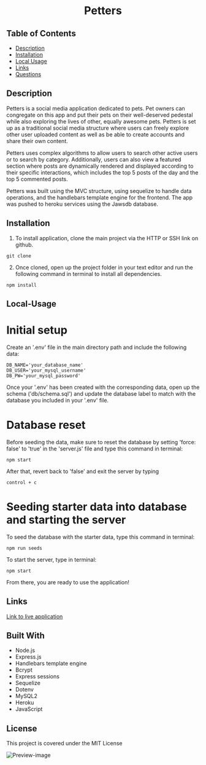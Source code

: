 <h1 align ="center">Petters</h1>

## Table of Contents

- [Description](#Description)
- [Installation](#Installation)
- [Local Usage](#Local-Usage)
- [Links](#Links)
- [Questions](#Questions)

##

## Description

Petters is a social media application dedicated to pets. Pet owners can congregate on this app and put their pets on their well-deserved pedestal while also exploring the lives of other, equally awesome pets. Petters is set up as a traditional social media structure where users can freely explore other user uploaded content as well as be able to create accounts and share their own content. 

Petters uses complex algorithms to allow users to search other active users or to search by category. Additionally, users can also view a featured section where posts are dynamically rendered and displayed according to their specific interactions, which includes the top 5 posts of the day and the top 5 commented posts.

Petters was built using the MVC structure, using sequelize to handle data operations, and the handlebars template engine for the frontend. The app was pushed to heroku services using the Jawsdb database.

## Installation

1. To install application, clone the main project via the HTTP or SSH link on github.

```
git clone
```

2. Once cloned, open up the project folder in your text editor and run the following command in terminal to install all dependencies.

```
npm install
```

## Local-Usage

# Initial setup

Create an '.env' file in the main directory path and include the following data:

```
DB_NAME='your_database_name'
DB_USER='your_mysql_username'
DB_PW='your_mysql_password'
```

Once your '.env' has been created with the corresponding data, open up the schema ('db/schema.sql') and update the database label to match with the database you included in your '.env' file.

# Database reset

Before seeding the data, make sure to reset the database by setting 'force: false' to 'true' in the 'server.js' file and type this command in terminal:

```
npm start
```

After that, revert back to 'false' and exit the server by typing

```
control + c
```

# Seeding starter data into database and starting the server

To seed the database with the starter data, type this command in terminal:

```
npm run seeds
```

To start the server, type in terminal:

```
npm start
```

From there, you are ready to use the application!

## Links

[Link to live application](https://mvc-petters-social.herokuapp.com/)

## Built With

- Node.js
- Express.js
- Handlebars template engine
- Bcrypt
- Express sessions
- Sequelize
- Dotenv
- MySQL2
- Heroku
- JavaScript

## License

This project is covered under the MIT License

![Preview-image](https://user-images.githubusercontent.com/91699101/173210609-3b002d7a-fcf3-40f7-b989-209b89947217.png)


